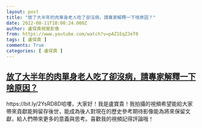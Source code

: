 ```yaml
---
layout: post
title: "放了大半年的肉單身老人吃了卻沒病，請專家解釋一下啥原因？"
date: 2022-08-11T10:00:24.000Z
author: 盧保貴視覺影像
from: https://www.youtube.com/watch?v=pAZ1EqZJeT0
tags: [ 盧保貴 ]
comments: True
categories: [ 盧保貴 ]
---
```

<!--1660212024000-->
[放了大半年的肉單身老人吃了卻沒病，請專家解釋一下啥原因？](https://www.youtube.com/watch?v=pAZ1EqZJeT0)
------

<div>
https://bit.ly/2YsRD8D哈嘍，大家好！我是盧寶貴！我拍攝的視頻希望能給大家帶來貢獻能夠留存後世，能成為後人對現在的歷史參考期待影像能為將來保留文獻，給人們帶來更多的意義與思考。喜歡我的視頻記得評論哦！
</div>
